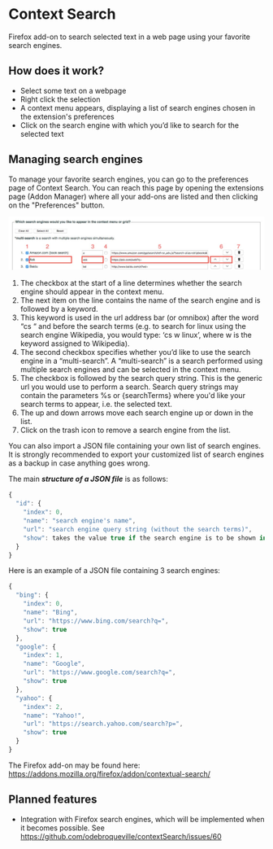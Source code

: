 # Context Search

Firefox add-on to search selected text in a web page using your favorite search engines.

## How does it work?
<ul>
<li>Select some text on a webpage</li>
<li>Right click the selection</li>
<li>A context menu appears, displaying a list of search engines chosen in the extension's preferences</li>
<li>Click on the search engine with which you’d like to search for the selected text</li>
</ul>

## Managing search engines
To manage your favorite search engines, you can go to the preferences page of Context Search. You can reach this page by opening the extensions page (Addon Manager) where all your add-ons are listed and then clicking on the "Preferences" button.

![How to define a search engine](images/searchEngineDescription.jpg)

<ol>
<li>The checkbox at the start of a line determines whether the search engine should appear in the context menu.</li>
<li>The next item on the line contains the name of the search engine and is followed by a keyword.</li>
<li>This keyword is used in the url address bar (or omnibox) after the word “cs “ and before the search terms (e.g. to search for linux using the search engine Wikipedia, you would type: ‘cs w linux’, where w is the keyword assigned to Wikipedia).</li>
<li>The second checkbox specifies whether you’d like to use the search engine in a “multi-search”. A “multi-search” is a search performed using multiple search engines and can be selected in the context menu.</li>
<li>The checkbox is followed by the search query string. This is the generic url you would use to perform a search. Search query strings may contain the parameters %s or {searchTerms} where you'd like your search terms to appear, i.e. the selected text.</li>
<li>The up and down arrows move each search engine up or down in the list.</li>
<li>Click on the trash icon to remove a search engine from the list.</li>
</ol>

You can also import a JSON file containing your own list of search engines. It is strongly recommended to export your customized list of search engines as a backup in case anything goes wrong.

The main <b><em>structure of a JSON file</em></b> is as follows:

```javascript
{
  "id": {
    "index": 0,
    "name": "search engine's name",
    "url": "search engine query string (without the search terms)",
    "show": takes the value true if the search engine is to be shown in the context menu or false if not
  }
}
```

Here is an example of a JSON file containing 3 search engines:
```javascript
{
  "bing": {
    "index": 0,
    "name": "Bing",
    "url": "https://www.bing.com/search?q=",
    "show": true
  },
  "google": {
    "index": 1,
    "name": "Google",
    "url": "https://www.google.com/search?q=",
    "show": true
  },
  "yahoo": {
    "index": 2,
    "name": "Yahoo!",
    "url": "https://search.yahoo.com/search?p=",
    "show": true
  }  
}
```

The Firefox add-on may be found here:
https://addons.mozilla.org/firefox/addon/contextual-search/

## Planned features

* Integration with Firefox search engines, which will be implemented when it becomes possible. See https://github.com/odebroqueville/contextSearch/issues/60
